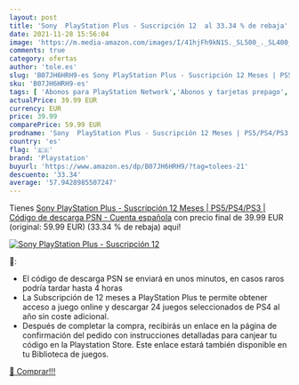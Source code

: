 ```yaml
---
layout: post
title: 'Sony  PlayStation Plus - Suscripción 12  al 33.34 % de rebaja'
date: 2021-11-28 15:56:04
image: 'https://m.media-amazon.com/images/I/41hjFh9kN1S._SL500_._SL400_.jpg'
comments: true
category: ofertas
author: 'tole.es'
slug: 'B07JH6HRH9-es Sony PlayStation Plus - Suscripción 12 Meses | PS5/PS4/PS3...'
sku: 'B07JH6HRH9-es'
tags: [ 'Abonos para PlayStation Network','Abonos y tarjetas prepago','PlayStation Network','Videojuegos','playstation', ]
actualPrice: 39.99 EUR
currency: EUR
price: 39.99
comparePrice: 59.99 EUR
prodname: 'Sony  PlayStation Plus - Suscripción 12 Meses | PS5/PS4/PS3 | Código de descarga PSN - Cuenta española'
country: 'es'
flag: '🇪🇸'
brand: 'Playstation'
buyurl: 'https://www.amazon.es/dp/B07JH6HRH9/?tag=tolees-21'
descuento: '33.34'
average: '57.9428985507247'
---
```


Tienes [Sony  PlayStation Plus - Suscripción 12 Meses | PS5/PS4/PS3 | Código de descarga PSN - Cuenta española](https://www.amazon.es/dp/B07JH6HRH9/?tag=tolees-21) con precio final de  39.99 EUR (original: 59.99 EUR) (33.34 %  de rebaja) aqui!

[![Sony  PlayStation Plus - Suscripción 12 ](https://m.media-amazon.com/images/I/41hjFh9kN1S._SL500_._SL400_.jpg)](https://www.amazon.es/dp/B07JH6HRH9/?tag=tolees-21)

🔎:

- El código de descarga PSN se enviará en unos minutos, en casos raros podría tardar hasta 4 horas
- La Subscripción de 12 meses a PlayStation Plus te permite obtener acceso a juego online y descargar 24 juegos seleccionados de PS4 al año sin coste adicional.
- Después de completar la compra, recibirás un enlace en la página de confirmación del pedido con instrucciones detalladas para canjear tu código en la Playstation Store. Este enlace estará también disponible en tu Biblioteca de juegos.

[🛒 Comprar!!!](https://www.amazon.es/dp/B07JH6HRH9/?tag=tolees-21)
